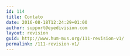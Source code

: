 ```yaml
---
id: 114
title: Contato
date: 2016-08-18T12:24:29+01:00
author: support@eyedivision.com
layout: revision
guid: http://www.hum-mus.org/111-revision-v1/
permalink: /111-revision-v1/
---
```

<div role="form" class="wpcf7" id="wpcf7-f113-o4" lang="en-GB" dir="ltr">
  <div class="screen-reader-response">
  </div>
</div>